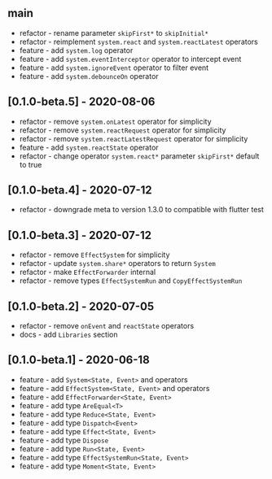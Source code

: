 ## main

* refactor - rename parameter `skipFirst*` to `skipInitial*`
* refactor - reimplement `system.react` and `system.reactLatest` operators
* feature - add `system.log` operator
* feature - add `system.eventInterceptor` operator to intercept event
* feature - add `system.ignoreEvent` operator to filter event
* feature - add `system.debounceOn` operator

## [0.1.0-beta.5] - 2020-08-06

* refactor - remove `system.onLatest` operator for simplicity
* refactor - remove `system.reactRequest` operator for simplicity
* refactor - remove `system.reactLatestRequest` operator for simplicity
* feature - add `system.reactState` operator
* refactor - change operator `system.react*` parameter `skipFirst*` default to true

## [0.1.0-beta.4] - 2020-07-12

* refactor - downgrade meta to version 1.3.0 to compatible with flutter test

## [0.1.0-beta.3] - 2020-07-12

* refactor - remove `EffectSystem` for simplicity
* refactor - update `system.share*` operators to return `System` 
* refactor - make `EffectForwarder` internal
* refactor - remove types `EffectSystemRun` and `CopyEffectSystemRun`

## [0.1.0-beta.2] - 2020-07-05

* refactor - remove `onEvent` and `reactState` operators
* docs - add `Libraries` section

## [0.1.0-beta.1] - 2020-06-18

* feature - add `System<State, Event>` and operators
* feature - add `EffectSystem<State, Event>` and operators
* feature - add `EffectForwarder<State, Event>`
* feature - add type `AreEqual<T>`
* feature - add type `Reduce<State, Event>`
* feature - add type `Dispatch<Event>`
* feature - add type `Effect<State, Event>`
* feature - add type `Dispose`
* feature - add type `Run<State, Event>`
* feature - add type `EffectSystemRun<State, Event>`
* feature - add type `Moment<State, Event> `
